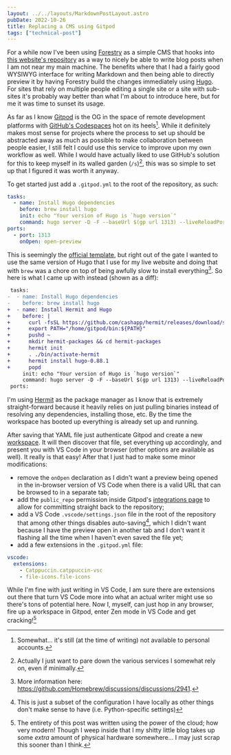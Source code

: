```yaml
---
layout: ../../layouts/MarkdownPostLayout.astro
pubDate: 2022-10-26
title: Replacing a CMS using Gitpod
tags: ["technical-post"]
---
```

For a while now I've been using [Forestry](https://forestry.io/) as a simple CMS that hooks into [this website's repository](https://github.com/usrme/website) as a way to nicely be able to write blog posts when I am not near my main machine. The benefits where that I had a fairly good WYSIWYG interface for writing Markdown and then being able to directly preview it by having Forestry build the changes immediately using [Hugo](https://gohugo.io/). For sites that rely on multiple people editing a single site or a site with sub-sites it's probably way better than what I'm about to introduce here,  but for me it was time to sunset its usage.

As far as I know [Gitpod](https://www.gitpod.io/) is the OG in the space of remote development platforms with [GitHub's Codespaces](https://github.com/features/codespaces) hot on its heels[^1]. While it definitely makes most sense for projects where the process to set up should be abstracted away as much as possible to make collaboration between people easier, I still felt I could use this service to improve upon my own workflow as well. While I would have actually liked to use GitHub's solution for this to keep myself in its walled garden (`/s`)[^2],  this was so simple to set up that I figured it was worth it anyway.

To get started just add a `.gitpod.yml` to the root of the repository, as such:

```yaml
tasks:
  - name: Install Hugo dependencies
    before: brew install hugo
    init: echo "Your version of Hugo is `hugo version`"
    command: hugo server -D -F --baseUrl $(gp url 1313) --liveReloadPort=443 --appendPort=false --bind=0.0.0.0
ports:
  - port: 1313
    onOpen: open-preview
```

This is seemingly the [official template](https://github.com/gitpod-io/template-hugo/blob/main/.gitpod.yml), but right out of the gate I wanted to use the same version of Hugo that I use for my live website and doing that with `brew` was a chore on top of being awfully slow to install everything[^3]. So here is what I came up with instead (shown as a diff):

```diff
 tasks:
-  - name: Install Hugo dependencies
-    before: brew install hugo
+  - name: Install Hermit and Hugo
+    before: |
+      curl -fsSL https://github.com/cashapp/hermit/releases/download/stable/install.sh | /bin/bash
+      export PATH="/home/gitpod/bin:${PATH}"
+      pushd ~
+      mkdir hermit-packages && cd hermit-packages
+      hermit init
+      . ./bin/activate-hermit
+      hermit install hugo-0.88.1
+      popd
     init: echo "Your version of Hugo is `hugo version`"
     command: hugo server -D -F --baseUrl $(gp url 1313) --liveReloadPort=443 --appendPort=false --bind=0.0.0.0
 ports:
```

I'm using [Hermit](https://cashapp.github.io/hermit/) as the package manager as I know that is extremely straight-forward because it heavily relies on just pulling binaries instead of resolving any dependencies, installing those, etc. By the time the workspace has booted up everything is already set up and running.

After saving that YAML file just authenticate Gitpod and create a new [workspace](https://gitpod.io/workspaces). It will then discover that file, set everything up accordingly, and present you with VS Code in your browser (other options are available as well). It really is that easy! After that I just had to make some minor modifications:

- remove the `onOpen` declaration as I didn't want a preview being opened in the in-browser version of VS Code when there is a valid URL that can be browsed to in a separate tab;
- add the `public_repo` permission inside Gitpod's [integrations page](https://gitpod.io/integrations) to allow for committing straight back to the repository;
- add a VS Code `.vscode/settings.json` file in the root of the repository that among other things disables auto-saving[^4], which I didn't want because I have the preview open in another tab and I don't want it flashing all the time when I haven't even saved the file yet;
- add a few extensions in the `.gitpod.yml` file:

```yaml
vscode:
  extensions:
    - Catppuccin.catppuccin-vsc
    - file-icons.file-icons
```

While I'm fine with just writing in VS Code, I am sure there are extensions out there that turn VS Code more into what an actual writer might use so there's tons of potential here. Now I, myself, can just hop in any browser, fire up a workspace in Gitpod, enter Zen mode in VS Code and get cracking![^5]

[^1]: Somewhat... it's still (at the time of writing) not available to personal accounts.
[^2]: Actually I just want to pare down the various services I somewhat rely on, even if minimally.
[^3]: More information here: https://github.com/Homebrew/discussions/discussions/2941.
[^4]: This is just a subset of the configuration I have locally as other things don't make sense to have (i.e. Python-specific settings)
[^5]: The entirety of this post was written using the power of the cloud; how very modern! Though I weep inside that I my shitty little blog takes up some _extra_ amount of physical hardware somewhere... I may just scrap this sooner than I think.
